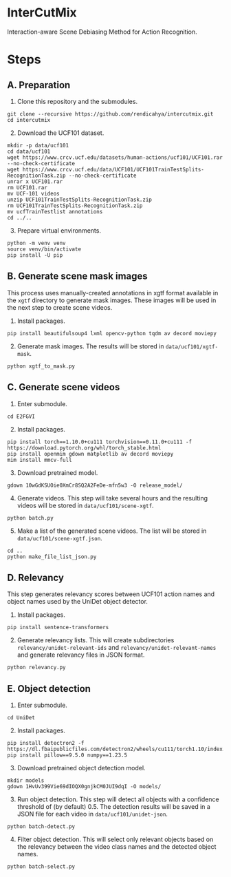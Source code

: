 # InterCutMix

Interaction-aware Scene Debiasing Method for Action Recognition.

# Steps

## A. Preparation

1. Clone this repository and the submodules.

```shell
git clone --recursive https://github.com/rendicahya/intercutmix.git
cd intercutmix
```

2. Download the UCF101 dataset.

```shell
mkdir -p data/ucf101
cd data/ucf101
wget https://www.crcv.ucf.edu/datasets/human-actions/ucf101/UCF101.rar --no-check-certificate
wget https://www.crcv.ucf.edu/data/UCF101/UCF101TrainTestSplits-RecognitionTask.zip --no-check-certificate
unrar x UCF101.rar
rm UCF101.rar
mv UCF-101 videos
unzip UCF101TrainTestSplits-RecognitionTask.zip
rm UCF101TrainTestSplits-RecognitionTask.zip
mv ucfTrainTestlist annotations
cd ../..
```

3. Prepare virtual environments.

```shell
python -m venv venv
source venv/bin/activate
pip install -U pip
```

## B. Generate scene mask images

This process uses manually-created annotations in xgtf format available in the `xgtf` directory to generate mask images. These images will be used in the next step to create scene videos.

1. Install packages.

```shell
pip install beautifulsoup4 lxml opencv-python tqdm av decord moviepy
```

2. Generate mask images. The results will be stored in `data/ucf101/xgtf-mask`.

```shell
python xgtf_to_mask.py
```

## C. Generate scene videos

1. Enter submodule.

```shell
cd E2FGVI
```

2. Install packages.

```shell
pip install torch==1.10.0+cu111 torchvision==0.11.0+cu111 -f https://download.pytorch.org/whl/torch_stable.html
pip install openmim gdown matplotlib av decord moviepy
mim install mmcv-full
```

3. Download pretrained model.

```shell
gdown 10wGdKSUOie0XmCr8SQ2A2FeDe-mfn5w3 -O release_model/
```

4. Generate videos. This step will take several hours and the resulting videos will be stored in `data/ucf101/scene-xgtf`.

```shell
python batch.py
```

5. Make a list of the generated scene videos. The list will be stored in `data/ucf101/scene-xgtf.json`.

```shell
cd ..
python make_file_list_json.py
```

## D. Relevancy

This step generates relevancy scores between UCF101 action names and object names used by the UniDet object detector.

1. Install packages.

```shell
pip install sentence-transformers
```

2. Generate relevancy lists. This will create subdirectories `relevancy/unidet-relevant-ids` and `relevancy/unidet-relevant-names` and generate relevancy files in JSON format.

```shell
python relevancy.py
```

## E. Object detection

1. Enter submodule.

```shell
cd UniDet
```

2. Install packages.

```shell
pip install detectron2 -f https://dl.fbaipublicfiles.com/detectron2/wheels/cu111/torch1.10/index.html
pip install pillow==9.5.0 numpy==1.23.5
```

3. Download pretrained object detection model.

```shell
mkdir models
gdown 1HvUv399Vie69dIOQX0gnjkCM0JUI9dqI -O models/
```

3. Run object detection. This step will detect all objects with a confidence threshold of (by default) 0.5. The detection results will be saved in a JSON file for each video in `data/ucf101/unidet-json`.

```shell
python batch-detect.py
```

4. Filter object detection. This will select only relevant objects based on the relevancy between the video class names and the detected object names.

```shell
python batch-select.py
```
